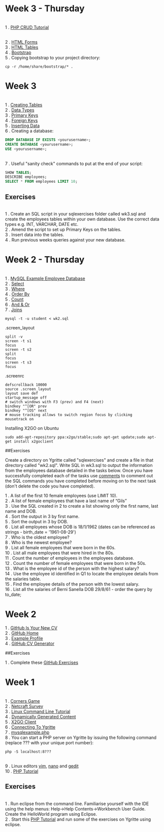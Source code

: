 # Week 3 - Thursday

<br> 1 . [PHP CRUD Tutorial](https://www.startutorial.com/articles/view/php-crud-tutorial-part-1)

<br> 2 . [HTML Forms](http://www.w3schools.com/html/html_forms.asp)
<br> 3 . [HTML Tables](http://www.w3schools.com/html/html_tables.asp)
<br> 4 . [Bootstrap](http://www.w3schools.com/bootstrap/)
<br> 5 . Copying bootstrap to your project directory:
```
cp -r /home/share/bootstrap/* .
```

# Week 3

<br> 1 . [Creating Tables](http://www.w3schools.com/sql/sql_create_table.asp)
<br> 2 . [Data Types](http://www.w3schools.com/sql/sql_datatypes.asp)
<br> 3 . [Primary Keys](http://www.w3schools.com/sql/sql_primarykey.asp)
<br> 4 . [Foreign Keys](http://www.w3schools.com/sql/sql_foreignkey.asp)
<br> 5 . [Inserting Data](http://www.w3schools.com/sql/sql_insert.asp)
<br> 6 . Creating a database:
```sql
DROP DATABASE IF EXISTS <yourusername>;
CREATE DATABASE <yourusername>;
USE <yourusername>;
```
<br> 7 . Useful "sanity check" commands to put at the end of your script:
```sql
SHOW TABLES;
DESCRIBE employees;
SELECT * FROM employees LIMIT 10;
```

## Exercises
<br> 1 . Create an SQL script in your sqlexercises folder called wk3.sql and create the employees tables within your own database. Use the correct data types e.g. INT, VARCHAR, DATE etc.
<br> 2 . Amend the script to set up Primary Keys on the tables.
<br> 3 . Insert data into the tables.
<br> 4 . Run previous weeks queries against your new database.


# Week 2 - Thursday

<br>1 . [MySQL Example Employee Database](https://dev.mysql.com/doc/employee/en/sakila-structure.html)
<br>2 . [Select](http://www.w3schools.com/sql/sql_select.asp)
<br>3 . [Where](http://www.w3schools.com/sql/sql_where.asp)
<br>4 . [Order By](http://www.w3schools.com/sql/sql_orderby.asp)
<br>5 . [Count](http://www.w3schools.com/sql/sql_func_count.asp)
<br>6 . [And & Or](http://www.w3schools.com/sql/sql_and_or.asp)
<br>7 . [Joins](http://www.w3schools.com/sql/sql_join.asp)

```
mysql -t -u student < wk2.sql
```

.screen_layout

```
split -v
screen -t s1
focus
screen -t s2
split
focus
screen -t s3
focus
```
.screenrc
```
defscrollback 10000
source .screen_layout
layout save def
startup_message off
# switch windows with F3 (prev) and F4 (next)
bindkey "^[OR" prev
bindkey "^[OS" next
# mouse tracking allows to switch region focus by clicking
mousetrack on
```
Installing X2GO on Ubuntu

```
sudo add-apt-repository ppa:x2go/stable;sudo apt-get update;sudo apt-get install x2goclient

```

##Exercises

Create a directory on Ygritte called "sqlexercises" and create a file in that directory called "wk2.sql". Write SQL in wk3.sql to output the information from the employees database detailed in the tasks below. Once you have successfully completed each of the tasks use [comments](http://dev.mysql.com/doc/refman/5.7/en/comments.html) to comment out the SQL commands you have completed before moving on to the next task (don't delete the code you have completed).
 
1 . A list of the first 10 female employees (use LIMIT 10).
<br>2 . A list of female employees that have a last name of “Gils”
<br>3 . Use the SQL created in 2 to create a list showing only the first name, last name and DOB.
<br>4 . Sort the output in 3 by first name.
<br>5 . Sort the output in 3 by DOB.
<br>6 . List all employees whose DOB is 18/1/1962 (dates can be referenced as strings - birth_date = '1961-08-29')
<br>7 . Who is the oldest employee?
<br>8 . Who is the newest employee?
<br>9 . List all female employees that were born in the 60s.
<br>10 . List all male employees that were hired in the 80s.
<br>11 . Count the number of employees in the employees database.
<br>12 . Count the number of female employees that were born in the 50s.
<br>13 . What is the employee id of the person with the highest salary?
<br>14 . Use the employee id identified in Q1 to locate the employee details from the salaries table.
<br>15 . Find the employee details of the person with the lowest salary.
<br>16 . List all the salaries of Berni Sanella DOB 29/8/61 - order the query by to_date;
 

# Week 2

1 . [GitHub Is Your New CV](http://code.dblock.org/2011/07/14/github-is-your-new-resume.html)
<br>2 . [GitHub Home](https://github.com/)
<br>3 . [Example Profile](https://github.com/marijnh)
<br>4 . [GitHub CV Generator](http://resume.github.io/)

##Exercises

1 . Complete these [GitHub Exercises](https://docs.google.com/document/d/1CWRBnj2pL_RIDAdgzoiZjm_fWHf_yznotVnGvG21lyk/edit?usp=sharing)


# Week 1

<br> 1 . [Corners Game](https://docs.google.com/document/d/1f8YCnRpKR5dgO-aP77ZXJg5SU6BWLMkiLsc99n1WZe4/pub)
<br> 2 . [Netcraft Survey](https://news.netcraft.com/archives/2016/06/22/june-2016-web-server-survey.html)
<br> 3 . [Linux Command Line Tutorial](https://www.codecademy.com/learn/learn-the-command-line)
<br> 4 . [Dynamically Generated Content](https://docs.google.com/presentation/d/1bWMd9ypXXUJGt-jDpjpRSfh6_2zHMRKjjBcldO0OMeM/pub?start=false&loop=false&delayms=60000&slide=id.p3)
<br> 5 . [X2GO Client](https://drive.google.com/file/d/0B-CFaefA1v4RVWN5eFRlSV9YbVU/view?usp=sharing)
<br> 6 . [Connecting To Ygritte](https://docs.google.com/document/d/1wV6XGhOPlpwCMElZAqlH83YYXo_PpdNNdVMN6Toh3mw/pub)
<br> 7 . [mysqlexample.php](https://gist.github.com/GedMullen/f58ea879c98ada9ca055)
<br> 8 . You can start a PHP server on Ygritte by issuing the following command (replace ??? with your unique port number):
```
php -S localhost:8??? 
```
<br> 9 . Linux editors [vim](http://vim.rtorr.com/), [nano](http://www.howtogeek.com/howto/42980/the-beginners-guide-to-nano-the-linux-command-line-text-editor/) and [gedit](https://en.wikipedia.org/wiki/Gedit)
<br> 10 . [PHP Tutorial](http://www.w3schools.com/php/) 

## Exercises

<br>1 . Run eclipse from the command line. Familiarise yourself with the IDE using the help menus: Help->Help Contents->Workbench User Guide. Create the HelloWorld program using Eclipse. 
<br>2 . Start this [PHP Tutorial](http://www.w3schools.com/php/default.asp) and run some of the exercises on Ygritte using eclipse. 


